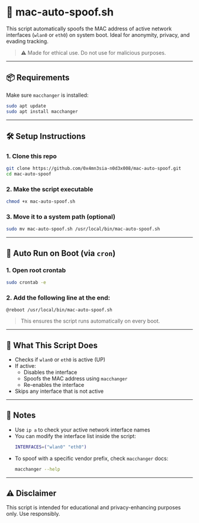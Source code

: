 
# 🔐 mac-auto-spoof.sh

This script automatically spoofs the MAC address of active network interfaces (`wlan0` or `eth0`) on system boot. Ideal for anonymity, privacy, and evading tracking.

> ⚠️ Made for ethical use. Do not use for malicious purposes.

---

## 📦 Requirements

Make sure `macchanger` is installed:

```bash
sudo apt update
sudo apt install macchanger
```

---

## 🛠️ Setup Instructions

### 1. Clone this repo

```bash
git clone https://github.com/0x4mn3sia-n0d3x008/mac-auto-spoof.git
cd mac-auto-spoof
```

### 2. Make the script executable

```bash
chmod +x mac-auto-spoof.sh
```

### 3. Move it to a system path (optional)

```bash
sudo mv mac-auto-spoof.sh /usr/local/bin/mac-auto-spoof.sh
```

---

## 🚀 Auto Run on Boot (via `cron`)

### 1. Open root crontab

```bash
sudo crontab -e
```

### 2. Add the following line at the end:

```cron
@reboot /usr/local/bin/mac-auto-spoof.sh
```

> This ensures the script runs automatically on every boot.

---

## 🔁 What This Script Does

- Checks if `wlan0` or `eth0` is active (UP)
- If active:
  - Disables the interface
  - Spoofs the MAC address using `macchanger`
  - Re-enables the interface
- Skips any interface that is not active

---

## 🧠 Notes

- Use `ip a` to check your active network interface names
- You can modify the interface list inside the script:
  ```bash
  INTERFACES=("wlan0" "eth0")
  ```
- To spoof with a specific vendor prefix, check `macchanger` docs:
  ```bash
  macchanger --help
  ```

---

## ⚠️ Disclaimer

This script is intended for educational and privacy-enhancing purposes only. Use responsibly.
